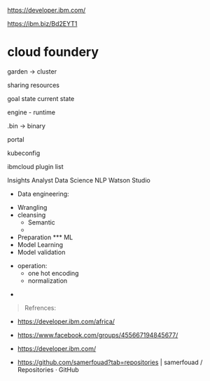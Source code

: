 
https://developer.ibm.com/

https://ibm.biz/Bd2EYT1



cloud foundery
===
garden -> cluster

sharing resources

goal state current state

engine - runtime


.bin -> binary


portal


kubeconfig

ibmcloud plugin list

Insights Analyst
Data Science
    NLP
        Watson Studio

* Data engineering:
- Wrangling
- cleansing
    - Semantic
    - 
- Preparation
*** ML
- Model Learning
- Model validation
* operation:
    - one hot encoding
    - normalization
-

> Refrences:
- https://developer.ibm.com/africa/
- https://www.facebook.com/groups/455667194845677/

- https://developer.ibm.com/

- https://github.com/samerfouad?tab=repositories | samerfouad / Repositories · GitHub
